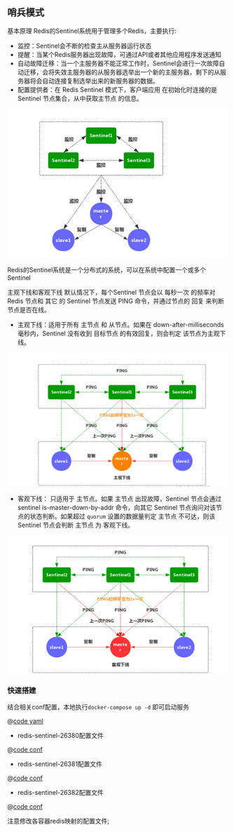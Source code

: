 ## 哨兵模式

基本原理
Redis的Sentinel系统用于管理多个Redis，主要执行:

- 监控：Sentinel会不断的检查主从服务器运行状态
- 提醒：当某个Redis服务器出现故障，可通过API或者其他应用程序发送通知
- 自动故障迁移：当一个主服务器不能正常工作时，Sentinel会进行一次故障自动迁移，会将失效主服务器的从服务器选举出一个新的主服务器，剩下的从服务器将会自动连接复制选举出来的新服务器的数据。
- 配置提供者：在 Redis Sentinel 模式下，客户端应用 在初始化时连接的是 Sentinel 节点集合，从中获取主节点 的信息。
  

![基本原理](./sentinel.png)

Redis的Sentinel系统是一个分布式的系统，可以在系统中配置一个或多个Sentinel

主观下线和客观下线
默认情况下，每个Sentinel 节点会以 每秒一次 的频率对 Redis 节点和 其它 的 Sentinel 节点发送 PING 命令，并通过节点的 回复
来判断节点是否在线。

- 主观下线：适用于所有 主节点 和 从节点。如果在 down-after-milliseconds 毫秒内，Sentinel 没有收到 目标节点 的有效回复，则会判定
  该节点为主观下线。

![主观下线](./subjective-down.png)

- 客观下线： 只适用于 主节点。如果 主节点 出现故障，Sentinel 节点会通过 sentinel is-master-down-by-addr 命令，向其它
  Sentinel 节点询问对该节点的状态判断。如果超过 `quorum` 设置的数据量判定 主节点 不可达，则该 Sentinel 节点会判断 主节点 为
  客观下线。

![客观下线](./objective-down.png)

### 快速搭建

结合相关conf配置，本地执行`docker-compose up -d` 即可启动服务

@[code yaml](@code/redis/sentinel/docker-compose.yaml)


- redis-sentinel-26380配置文件

@[code conf](@code/redis/sentinel/conf/redis-sentinel-26380.conf)

- redis-sentinel-26381配置文件

@[code conf](@code/redis/sentinel/conf/redis-sentinel-26381.conf)

- redis-sentinel-26382配置文件

@[code conf](@code/redis/sentinel/conf/redis-sentinel-26382.conf)

注意修改各容器redis映射的配置文件;